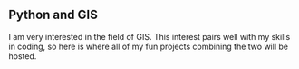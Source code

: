 ## Python and GIS
I am very interested in the field of GIS. This interest pairs well with my skills in coding, so here is where all of my fun projects combining the two will be hosted.